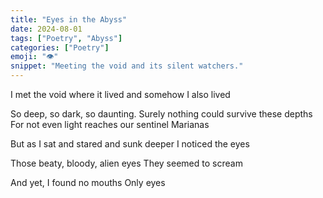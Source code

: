```yaml
---
title: "Eyes in the Abyss"
date: 2024-08-01
tags: ["Poetry", "Abyss"]
categories: ["Poetry"]
emoji: "👁️"
snippet: "Meeting the void and its silent watchers."
---
```

I met the void where it lived
and somehow I also lived

So deep, so dark, so daunting.
Surely nothing could survive these depths
For not even light reaches our sentinel Marianas

But as I sat and stared and sunk deeper
I noticed the eyes

Those beaty, bloody, alien eyes
They seemed to scream

And yet, I found no mouths
Only eyes
